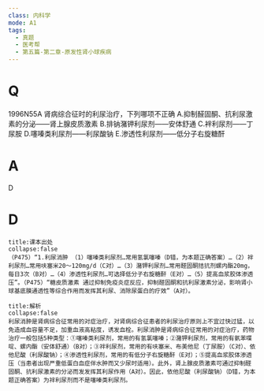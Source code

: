 ```yaml
---
class: 内科学
mode: A1
tags:
  - 真题
  - 医考帮
  - 第五篇-第二章-原发性肾小球疾病
---
```


# Q
1996N55A 肾病综合征时的利尿治疗，下列哪项不正确
A.抑制醛固酮、抗利尿激素的分泌——肾上腺皮质激素
B.排钠潴钾利尿剂——安体舒通
C.袢利尿剂——丁尿胺
D.噻嗪类利尿剂——利尿酸钠
E.渗透性利尿剂——低分子右旋糖酐

# A
D
# D
```ad-note
title:课本出处
collapse:false
（P475）“1.利尿消肿 （1）噻嗪类利尿剂…常用氢氯噻嗪（D错，为本题正确答案）…（2）袢利尿剂…常用呋塞米20～120mg/d（C对）…（3）潴钾利尿剂…常用醛固酮拮抗剂螺内酯20mg，每日3次（B对）…（4）渗透性利尿剂…可选择低分子右旋糖酐（E对）…（5）提高血浆胶体渗透压”。（P475）“糖皮质激素 通过抑制免疫炎症反应，抑制醛固酮和抗利尿激素分泌，影响肾小球基底膜通透性等综合作用而发挥其利尿、消除尿蛋白的疗效”（A对）。
```

```ad-summary
title:解析
collapse:false
利尿消肿是肾病综合征常用的对症治疗，对肾病综合征患者的利尿治疗原则上不宜过快过猛，以免造成血容量不足，加重血液高粘度，诱发血栓。利尿消肿是肾病综合征常用的对症治疗，药物治疗一般包括5种类型：①噻嗪类利尿剂，常用的有氢氯噻嗪；②潴钾利尿剂，常用的有氨苯喋啶、螺内酯（安体舒通）（B对）；③袢利尿剂，常用的有呋塞米、布美他尼（丁尿胺）（C对）、依他尼酸（利尿酸钠）；④渗透性利尿剂，常用的有低分子右旋糖酐（E对）；⑤提高血浆胶体渗透压（当患者出现严重低蛋白血症伴水肿而又少尿时适用）。此外，肾上腺皮质激素可通过抑制醛固酮、抗利尿激素的分泌而发发挥其利尿作用（A对）。因此，依他尼酸（利尿酸钠）（D错，为本题正确答案）为袢利尿剂而不是噻嗪类利尿剂。
```

